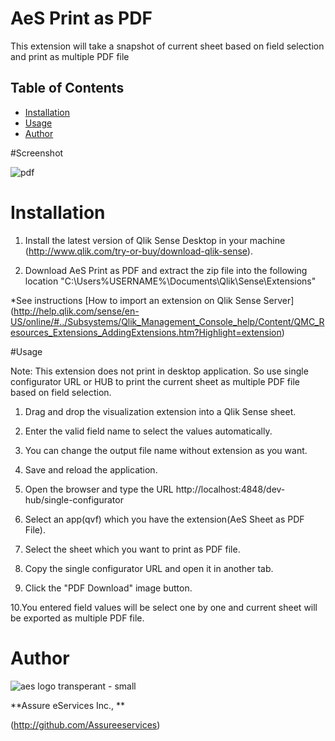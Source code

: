 # AeS Print as PDF
This extension will take a snapshot of current sheet based on field selection and print as multiple PDF file

## Table of Contents

* [Installation](#installation)
* [Usage](#usage)
* [Author](#author)

#Screenshot

![pdf](https://user-images.githubusercontent.com/18327523/42938875-657e0396-8b71-11e8-9eca-a6bca7ee8932.png)

# Installation

1. Install the latest version of Qlik Sense Desktop in your machine (http://www.qlik.com/try-or-buy/download-qlik-sense).

2. Download AeS Print as PDF and extract the zip file into the following location "C:\Users\%USERNAME%\Documents\Qlik\Sense\Extensions\"

*See instructions 
[How to import an extension on Qlik Sense Server]
(http://help.qlik.com/sense/en-US/online/#../Subsystems/Qlik_Management_Console_help/Content/QMC_Resources_Extensions_AddingExtensions.htm?Highlight=extension)

#Usage

Note: This extension does not print in desktop application. So use single configurator URL or HUB to print the current sheet as multiple PDF file based on field selection.

1. Drag and drop the visualization extension into a Qlik Sense sheet.

2. Enter the valid field name to select the values automatically.

3. You can change the output file name without extension as you want.

4. Save and reload the application. 

5. Open the browser and type the URL http://localhost:4848/dev-hub/single-configurator 

6. Select an app(qvf) which you have the extension(AeS Sheet as PDF File).

7. Select the sheet which you want to print as PDF file.

8. Copy the single configurator URL and open it in another tab.

9. Click the "PDF Download" image button.

10.You entered field values will be select one by one and current sheet will be exported as multiple PDF file.


	
# Author

![aes logo transperant - small](https://cloud.githubusercontent.com/assets/18327523/14427159/d6e64e9c-0010-11e6-9532-d4682e9ea0a0.png)

**Assure eServices Inc., **

(http://github.com/Assureeservices)
